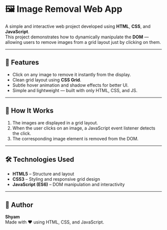 # 🖼️ Image Removal Web App

A simple and interactive web project developed using **HTML**, **CSS**, and **JavaScript**.  
This project demonstrates how to dynamically manipulate the **DOM** — allowing users to remove images from a grid layout just by clicking on them.

---

## 🚀 Features

- Click on any image to remove it instantly from the display.  
- Clean grid layout using **CSS Grid**.  
- Subtle hover animation and shadow effects for better UI.  
- Simple and lightweight — built with only HTML, CSS, and JS.

---

## 🧠 How It Works

1. The images are displayed in a grid layout.  
2. When the user clicks on an image, a JavaScript event listener detects the click.  
3. The corresponding image element is removed from the DOM.

---

## 🛠️ Technologies Used

- **HTML5** – Structure and layout  
- **CSS3** – Styling and responsive grid design  
- **JavaScript (ES6)** – DOM manipulation and interactivity  

---

## 👤 Author

**Shyam**  
Made with ❤️ using HTML, CSS, and JavaScript.
